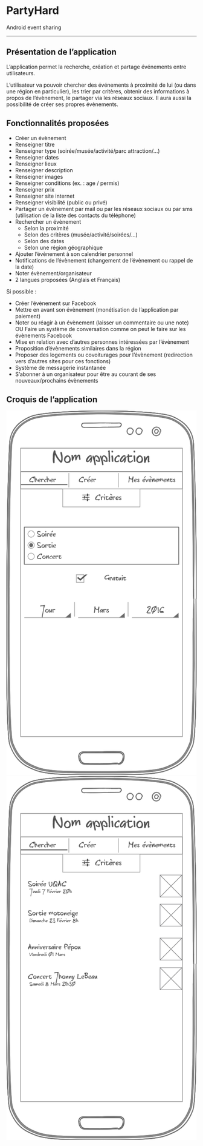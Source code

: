 # PartyHard
Android event sharing

---

## Présentation de l’application
L’application permet la recherche, création et partage événements entre utilisateurs.

L’utilisateur va pouvoir chercher des événements à proximité de lui (ou dans une région en particulier), les trier par critères, obtenir des informations à propos de l’évènement, le partager via les réseaux sociaux. Il aura aussi la possibilité de créer ses propres évènements.

## Fonctionnalités proposées

* Créer un évènement
* Renseigner titre
* Renseigner type (soirée/musée/activité/parc attraction/…)
* Renseigner dates
* Renseigner lieux
* Renseigner description
* Renseigner images
* Renseigner conditions (ex. : age / permis)
* Renseigner prix
* Renseigner site internet
* Renseigner visibilité (public ou privé)
* Partager un évènement par mail ou par les réseaux sociaux ou par sms (utilisation de la liste des contacts du téléphone)
* Rechercher un évènement
  * Selon la proximité
  * Selon des critères (musée/activité/soirées/…)
  * Selon des dates
  * Selon une région géographique
* Ajouter l’évènement à son calendrier personnel
* Notifications de l’évènement (changement de l’évènement ou rappel de la date)
* Noter évènement/organisateur
* 2 langues proposées (Anglais et Français)

Si possible :

* Créer l’évènement sur Facebook
* Mettre en avant son évènement (monétisation de l’application par paiement)
* Noter ou réagir à un évènement (laisser un commentaire ou une note) OU Faire un système de conversation comme on peut le faire sur les évènements Facebook
* Mise en relation avec d’autres personnes intéressées par l’évènement
* Proposition d’évènements similaires dans la région
* Proposer des logements ou covoiturages pour l’évènement (redirection vers d’autres sites pour ces fonctions)
* Système de messagerie instantanée
* S’abonner à un organisateur pour être au courant de ses nouveaux/prochains évènements

## Croquis de l’application
![croquis1](https://github.com/Nomeji/PartyHard/blob/master/img/croquis1.png)
![croquis2](https://github.com/Nomeji/PartyHard/blob/master/img/croquis2.png)
